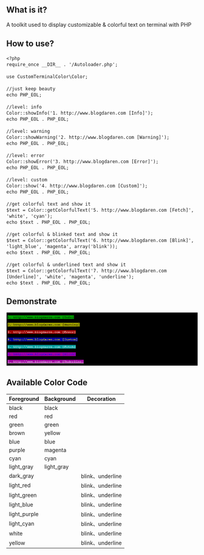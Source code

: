## What is it?
A toolkit used to display customizable & colorful text on terminal with PHP

## How to use?
```
<?php
require_once __DIR__ . '/Autoloader.php';

use CustomTerminalColor\Color;

//just keep beauty
echo PHP_EOL;

//level: info
Color::showInfo('1. http://www.blogdaren.com [Info]');
echo PHP_EOL . PHP_EOL;

//level: warning
Color::showWarning('2. http://www.blogdaren.com [Warning]');
echo PHP_EOL . PHP_EOL;

//level: error
Color::showError('3. http://www.blogdaren.com [Error]');
echo PHP_EOL . PHP_EOL;

//level: custom
Color::show('4. http://www.blogdaren.com [Custom]');
echo PHP_EOL . PHP_EOL;

//get colorful text and show it
$text = Color::getColorfulText('5. http://www.blogdaren.com [Fetch]', 'white', 'cyan');
echo $text . PHP_EOL . PHP_EOL;

//get colorful & blinked text and show it
$text = Color::getColorfulText('6. http://www.blogdaren.com [Blink]', 'light_blue', 'magenta', array('blink'));
echo $text . PHP_EOL . PHP_EOL;

//get colorful & underlined text and show it
$text = Color::getColorfulText('7. http://www.blogdaren.com [Underline]', 'white', 'magenta', 'underline');
echo $text . PHP_EOL . PHP_EOL;
```

## Demonstrate
![demo](https://github.com/blogdaren/CustomTerminalColor/blob/master/image/demo.png)

## Available Color Code
| Foreground  | Background  |  Decoration      |
| ----------  | ----------  |  ----------      |
| black       | black       |                  |
| red         | red         |                  |
| green       | green       |                  |
| brown       | yellow      |                  |
| blue        | blue        |                  |
| purple      | magenta     |                  |
| cyan        | cyan        |                  |
| light_gray  | light_gray  |                  |
| dark_gray   |             | blink、underline |
| light_red   |             | blink、underline |
| light_green |             | blink、underline |
| light_blue  |             | blink、underline |
| light_purple|             | blink、underline |
| light_cyan  |             | blink、underline |
| white       |             | blink、underline |
| yellow      |             | blink、underline |

